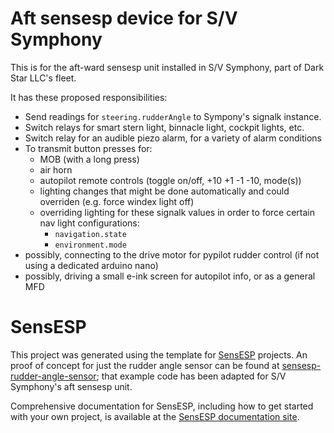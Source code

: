 # Aft sensesp device for S/V Symphony
This is for the aft-ward sensesp unit installed in S/V Symphony, part of Dark Star LLC's fleet.

It has these proposed responsibilities:
* Send readings for `steering.rudderAngle` to Sympony's signalk instance.
* Switch relays for smart stern light, binnacle light, cockpit lights, etc.
* Switch relay for an audible piezo alarm, for a variety of alarm conditions
* To transmit button presses for:
  * MOB (with a long press)
  * air horn
  * autopilot remote controls (toggle on/off,  +10 +1 -1 -10, mode(s))
  * lighting changes that might be done automatically and could overriden (e.g. force windex light off)
  * overriding lighting for these signalk values in order to force certain nav light configurations:
    * `navigation.state` 
    * `environment.mode`
 * possibly, connecting to the drive motor for pypilot rudder control (if not using a dedicated arduino nano)
 * possibly, driving a small e-ink screen for autopilot info, or as a general MFD

# SensESP

This project was generated using the template for [SensESP](https://github.com/SignalK/SensESP/) projects. An proof of concept for just the rudder angle sensor can be found at [sensesp-rudder-angle-sensor](https://github.com/mark-brannan/sensesp-rudder-angle-sensor); that example code has been adapted for S/V Symphony's aft sensesp unit.

Comprehensive documentation for SensESP, including how to get started with your own project, is available at the [SensESP documentation site](https://signalk.org/SensESP/).
